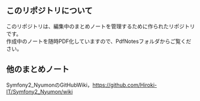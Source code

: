 ## このリポジトリについて

このリポジトリは、編集中のまとめノートを管理するために作られたリポジトリです。  
作成中のノートを随時PDF化していますので、PdfNotesフォルダからご覧ください。


## 他のまとめノート
Symfony2_NyumonのGitHubWiki，https://github.com/Hiroki-IT/Symfony2_Nyumon/wiki
